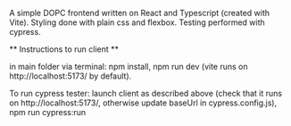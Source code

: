 A simple DOPC frontend written on React and Typescript (created with Vite). Styling done with plain css and flexbox. Testing performed with cypress.

** Instructions to run client **

in main folder via terminal:
npm install,
npm run dev (vite runs on http://localhost:5173/ by default).

To run cypress tester:
launch client as described above (check that it runs on http://localhost:5173/, otherwise update baseUrl in cypress.config.js),
npm run cypress:run
